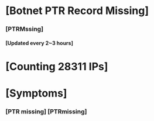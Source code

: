 # [Botnet PTR Record Missing]
### [PTRMssing]
#### [Updated every 2~3 hours]

# [Counting 28311 IPs]

# [Symptoms] 
###   [PTR missing] [PTRmissing]
